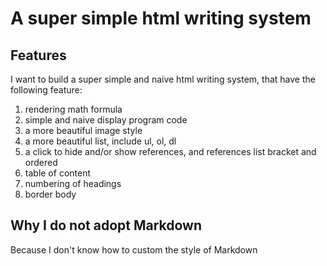 # A super simple html writing system

## Features
I want to build a super simple and naive html writing system,
that have the following feature:

1. rendering math formula
2. simple and naive display program code
3. a more beautiful image style
4. a more beautiful list, include ul, ol, dl
5. a click to hide and/or show references, and references list bracket and ordered
6. table of content
7. numbering of headings
8. border body

## Why I do not adopt Markdown

Because I don't know how to custom the style of Markdown
